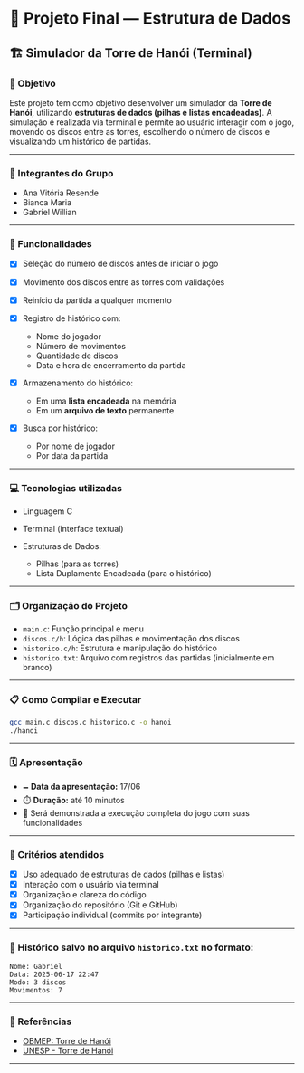 # 🧠 Projeto Final — Estrutura de Dados

## 🏗️ Simulador da Torre de Hanói (Terminal)

### 🌟 Objetivo

Este projeto tem como objetivo desenvolver um simulador da **Torre de Hanói**, utilizando **estruturas de dados (pilhas e listas encadeadas)**. A simulação é realizada via terminal e permite ao usuário interagir com o jogo, movendo os discos entre as torres, escolhendo o número de discos e visualizando um histórico de partidas.

---

### 👥 Integrantes do Grupo

* Ana Vitória Resende
* Bianca Maria
* Gabriel Willian

---

### 🧩 Funcionalidades

* [x] Seleção do número de discos antes de iniciar o jogo
* [x] Movimento dos discos entre as torres com validações
* [x] Reinício da partida a qualquer momento
* [x] Registro de histórico com:

  * Nome do jogador
  * Número de movimentos
  * Quantidade de discos
  * Data e hora de encerramento da partida
* [x] Armazenamento do histórico:

  * Em uma **lista encadeada** na memória
  * Em um **arquivo de texto** permanente
* [x] Busca por histórico:

  * Por nome de jogador
  * Por data da partida

---

### 💻 Tecnologias utilizadas

* Linguagem C
* Terminal (interface textual)
* Estruturas de Dados:

  * Pilhas (para as torres)
  * Lista Duplamente Encadeada (para o histórico)

---

### 🗂️ Organização do Projeto

* `main.c`: Função principal e menu
* `discos.c/h`: Lógica das pilhas e movimentação dos discos
* `historico.c/h`: Estrutura e manipulação do histórico
* `historico.txt`: Arquivo com registros das partidas (inicialmente em branco)

---

### 📋 Como Compilar e Executar

```bash
gcc main.c discos.c historico.c -o hanoi
./hanoi
```

---

### 🗓️ Apresentação

* 🗕️ **Data da apresentação:** 17/06
* ⏱️ **Duração:** até 10 minutos
* 🎥 Será demonstrada a execução completa do jogo com suas funcionalidades

---

### 🦚 Critérios atendidos

* [x] Uso adequado de estruturas de dados (pilhas e listas)
* [x] Interação com o usuário via terminal
* [x] Organização e clareza do código
* [x] Organização do repositório (Git e GitHub)
* [x] Participação individual (commits por integrante)

---

### 📁 Histórico salvo no arquivo `historico.txt` no formato:

```
Nome: Gabriel
Data: 2025-06-17 22:47
Modo: 3 discos
Movimentos: 7
```

---

### 📌 Referências

* [OBMEP: Torre de Hanói](http://clubes.obmep.org.br/blog/torre-de-hanoi/)
* [UNESP - Torre de Hanói](https://www.ibilce.unesp.br/Home/Departamentos/Matematica/labmat/torre_de_hanoi.pdf)

---
